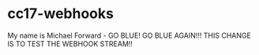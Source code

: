 # cc17-webhooks
My name is Michael Forward - GO BLUE!
GO BLUE AGAIN!!!
THIS CHANGE IS TO TEST THE WEBHOOK STREAM!!
